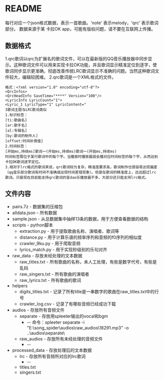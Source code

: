 # README

每行对应一个json格式数据，表示一首歌曲。'note' 表示melody，'qrc' 表示歌词部分。
数据来源于某 卡拉OK app，可能有版权问题，请不要在互联网上传播。

## 数据格式

1.qrc歌词以qrc为扩展名的歌词文件，可以在最新版的QQ音乐播放器中同步显示。这种歌词文件可以用来实现卡拉OK功能，并且歌词显示精准定位到逐字，使歌词同步显示更准确，彻底改善传统LRC歌词显示不准确的问题。当然这种歌词文件较大，编辑较困难。
2.qrc歌词是一个XML格式的文件。
```
格式：<?xml version="1.0" encoding="utf-8"?>
<QrcInfos>
<QrcHeadInfo SaveTime="****" Version="100"/>
<LyricInfo LyricCount="1">
<Lyric_1 LyricType="1" LyricContent="
3歌词主题与LRC歌词类似
1.标识标签：
[ti:歌曲名]
[ar:歌手名]
[al:专辑名]
[by:歌词的制作人]
[offset:时间补偿值]
2.时间标签：
[开始ms,持续ms]歌词一(开始ms,持续ms)歌词一(开始ms,持续ms)
时间标签需位于某行歌词中的每个字。当播放时播放器就会播对应时间标签的每个字，从而达到卡拉OK歌词逐字定位。
3.相对于lrc格式的歌词来说，qrc歌词较为复杂，精准度要求高，歌词制作也很容易出现偏差（qq音乐部分歌词有时间不准确或出现时间差错现象）。但是在歌词的精准度上，远远超过lrc歌词。只是现在目前能支持qrc歌词的音dao乐播放器不多，大部分还只能支持lrc格式。
```

## 文件内容

* pairs.7z - 数据集的压缩包
* alldata.json - 所有数据
* sample.json - 从总数据集中抽样13条的数据，用于方便查看数据的结构
* scripts - python脚本
    * extraction.py - 用于提取歌曲名称、演唱者、歌词等
    * distance.py - 用于计算乐谱的频率序列和音频的f0序列的相似度
    * crawler_9ku.py - 用于爬取音频
    * lyrics_match.py - 用于实现秒级别的乐句对齐
* raw_data - 存放未经处理的文本数据
    * raw_titles.txt - 所有歌曲的名称，未人工处理，有些是数字代号，有些是乱码
    * raw_singers.txt - 所有歌曲的演唱者
    * raw_lyrics.txt - 所有歌曲的歌词
* helpers
    * digits_titles.txt - 记录了所有title是一串数字的歌曲在raw_titles.txt中的行号
    * crawler_log.csv - 记录了有哪些音频已经成功下载
* audios - 存放所有音频文件
    * separate - 存放用spleeter输出的vocal和bgm
        * -- 命令：spleeter separate -i "E:\song_spider\audios\raw_audios\18291.mp3" -o ..\audios\separate\
    * raw_audios - 存放所有未经处理的音频文件
        * --
* processed_data - 存放处理后的文本数据
    * lrc - 存放所有音频所对应的lrc歌词
        * --
    * titles.txt
    * singers.txt
